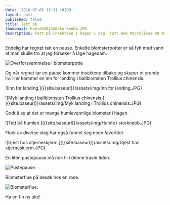 ```yaml
---
date: '2016-07-05 13:31 +0200'
layout: post
published: false
title: Tett på
thumbnail: Humle%20i%20storknebb.JPG
description: Tett på insektene i hagen i dag. Tatt med Macrolinse 60 mm og stativ.
---
```


Endelig har regnet tatt en pause. Enkelte blomsterpotter er så fylt med vann at man skulle tro at jeg forsøker å lage hagedam. 

![Overforsvømmelse i blomsterpotte]({{site.baseurl}}/assets/img/Hagedam.JPG)

Og når regnet tar en pause kommer insektene tilbake og skaper et yrende liv. Her kommer en inn for landing i ballblomsten Trollius chinensis. 

![Inn for landing.]({{site.baseurl}}/assets/img/Inn for landing.JPG)

![Myk landing i ballblomsten Trollius chinensis.]({{site.baseurl}}/assets/img/Myk landing i Trollius chinensis.JPG)

<!--more-->

Godt å se at det er mange humlevennlige blomster i hagen.

![Tett på humlen.]({{site.baseurl}}/assets/img/Humle i storknebb.JPG)

Fluer av diverse slag har også funnet seg noen favoritter.

![Gjest hos stjerneskjerm.]({{site.baseurl}}/assets/img/Gjest hos stjerneskjerm.JPG)

En liten pustepause må nok til i denne travle tiden.

![Pustepause.]({{site.baseurl}}/assets/img/Hvilestund.JPG)

Blomsterflue på besøk hos en rose. 

![Blomsterflue.]({{site.baseurl}}/assets/img/Blomsterflue.JPG)

Ha en fin ny uke!








